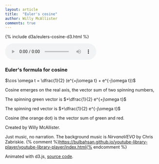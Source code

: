 ```yaml
---
layout: article
title:  "Euler's cosine"
author: Willy McAllister
comments: true
---
```


{% include d3a/eulers-cosine-d3.html %} 

<audio src="https://www.youtube.com/audiolibrary_download?vid=4ce80a47a63a7fa1" controls loop></audio>  

### Euler's formula for cosine

$\cos \omega t = \dfrac{1}{2} (e^{+j\omega t} + e^{-j\omega t})$

Cosine emerges on the real axis, the vector sum of two spinning numbers, 

The spinning green vector is $+\dfrac{1}{2} e^{+j\omega t}$ 

The spinning red vector is $+\dfrac{1}{2} e^{-j\omega t}$  

Cosine (the orange dot) is the vector sum of green and red.

Created by Willy McAllister.

Just music, no narration. The background music is *NirvanaVEVO* by Chris Zabriskie. {% comment %}https://bulbahsan.github.io/youtube-library-player/youtube-library-player/index.html{% endcomment %}

Animated with d3.js, [source code](https://github.com/willymcallister/spinningnumbers/tree/master/_articles/eulers-cosine-d3.html).
